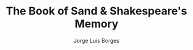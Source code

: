 ---
title: The Book of Sand & Shakespeare's Memory
author: Jorge Luis Borges
readingDate: 2010-08-01
purchaseLink:
---